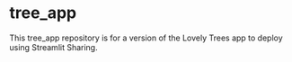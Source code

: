 # tree_app

This tree_app repository is for a version of the Lovely Trees app to deploy using Streamlit Sharing.

